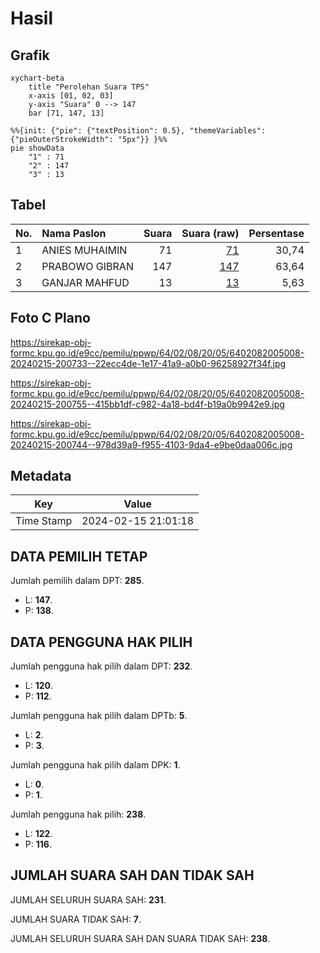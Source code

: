 # Hasil

## Grafik

```mermaid
xychart-beta
    title "Perolehan Suara TPS"
    x-axis [01, 02, 03]
    y-axis "Suara" 0 --> 147
    bar [71, 147, 13]
```

```mermaid
%%{init: {"pie": {"textPosition": 0.5}, "themeVariables": {"pieOuterStrokeWidth": "5px"}} }%%
pie showData
    "1" : 71
    "2" : 147
    "3" : 13
```

## Tabel

| No. | Nama Paslon    | Suara | Suara (raw) | Persentase |
|:--- |:-------------- | -----:| -----------:| ----------:|
| 1   | ANIES MUHAIMIN | 71    | [71][p-1]   | 30,74      |
| 2   | PRABOWO GIBRAN | 147   | [147][p-2]  | 63,64      |
| 3   | GANJAR MAHFUD  | 13    | [13][p-3]   | 5,63       |


[p-1]: https://github.com/gigit-pemilu/pemilu-2024-64-kalimantan-timur/blob/main/pilpres/hitung-suara/sub/64-kalimantan-timur/sub/02-kutai-kartanegara/sub/08-kota-bangun/sub/2005-kota-bangun-ulu/sub/008-tps/sub/paslon-1.txt
[p-2]: https://github.com/gigit-pemilu/pemilu-2024-64-kalimantan-timur/blob/main/pilpres/hitung-suara/sub/64-kalimantan-timur/sub/02-kutai-kartanegara/sub/08-kota-bangun/sub/2005-kota-bangun-ulu/sub/008-tps/sub/paslon-2.txt
[p-3]: https://github.com/gigit-pemilu/pemilu-2024-64-kalimantan-timur/blob/main/pilpres/hitung-suara/sub/64-kalimantan-timur/sub/02-kutai-kartanegara/sub/08-kota-bangun/sub/2005-kota-bangun-ulu/sub/008-tps/sub/paslon-3.txt

## Foto C Plano

https://sirekap-obj-formc.kpu.go.id/e9cc/pemilu/ppwp/64/02/08/20/05/6402082005008-20240215-200733--22ecc4de-1e17-41a9-a0b0-96258927f34f.jpg

https://sirekap-obj-formc.kpu.go.id/e9cc/pemilu/ppwp/64/02/08/20/05/6402082005008-20240215-200755--415bb1df-c982-4a18-bd4f-b19a0b9942e9.jpg

https://sirekap-obj-formc.kpu.go.id/e9cc/pemilu/ppwp/64/02/08/20/05/6402082005008-20240215-200744--978d39a9-f955-4103-9da4-e9be0daa006c.jpg


## Metadata

| Key        | Value               |
| ---------- | ------------------- |
| Time Stamp | 2024-02-15 21:01:18 |


## DATA PEMILIH TETAP

Jumlah pemilih dalam DPT: **285**.
 * L: **147**.
 * P: **138**.

## DATA PENGGUNA HAK PILIH

Jumlah pengguna hak pilih dalam DPT: **232**.
 * L: **120**.
 * P: **112**.

Jumlah pengguna hak pilih dalam DPTb: **5**.
 * L: **2**.
 * P: **3**.

Jumlah pengguna hak pilih dalam DPK: **1**.
 * L: **0**.
 * P: **1**.

Jumlah pengguna hak pilih: **238**.
 * L: **122**.
 * P: **116**.

## JUMLAH SUARA SAH DAN TIDAK SAH

JUMLAH SELURUH SUARA SAH: **231**.

JUMLAH SUARA TIDAK SAH: **7**.

JUMLAH SELURUH SUARA SAH DAN SUARA TIDAK SAH: **238**.


